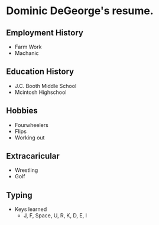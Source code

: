 # Dominic DeGeorge's resume.

## Employment History
- Farm Work
- Machanic

## Education History
- J.C. Booth Middle School
- Mcintosh Highschool 

## Hobbies
- Fourwheelers
- Flips
- Working out

## Extracaricular
- Wrestling
- Golf

## Typing
- Keys learned
  - J, F, Space, U, R, K, D, E, I

